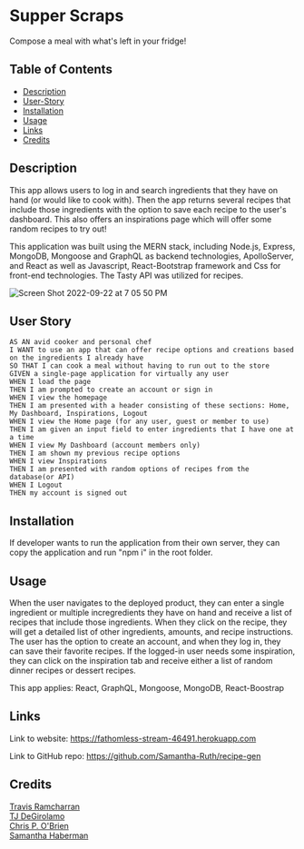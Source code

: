 # Supper Scraps
Compose a meal with what's left in your fridge! 


  ## Table of Contents
  - [Description](#description)
  - [User-Story](#userStory)
  - [Installation](#install)
  - [Usage](#usage)
  - [Links](#links)
  - [Credits](#credits)


  <a id="description"></a>
  ## Description
  This app allows users to log in and search ingredients that they have on hand (or would like to cook with). Then the app returns several recipes that include those ingredients with the option to save each recipe to the user's dashboard. This also offers an inspirations page which will offer some random recipes to try out!
  
This application was built using the MERN stack, including Node.js, Express, MongoDB, Mongoose and GraphQL as backend technologies, ApolloServer, and React as well as Javascript, React-Bootstrap framework and Css for front-end technologies.  The Tasty API was utilized for recipes.

  
![Screen Shot 2022-09-22 at 7 05 50 PM](https://user-images.githubusercontent.com/64170123/191886654-85005008-d9cf-4d41-b9d2-2b31e5f8ed02.png)

  
  <a id="userStory"></a>
  ## User Story
    AS AN avid cooker and personal chef
    I WANT to use an app that can offer recipe options and creations based on the ingredients I already have
    SO THAT I can cook a meal without having to run out to the store
    GIVEN a single-page application for virtually any user
    WHEN I load the page
    THEN I am prompted to create an account or sign in
    WHEN I view the homepage
    THEN I am presented with a header consisting of these sections: Home, My Dashboard, Inspirations, Logout
    WHEN I view the Home page (for any user, guest or member to use)
    THEN I am given an input field to enter ingredients that I have one at a time
    WHEN I view My Dashboard (account members only)
    THEN I am shown my previous recipe options
    WHEN I view Inspirations
    THEN I am presented with random options of recipes from the database(or API)
    WHEN I Logout
    THEN my account is signed out

  <a id="install"></a>
  ## Installation 
  If developer wants to run the application from their own server, they can copy the application and run "npm i" in the root folder. 

  <a id="usage"></a>
  ## Usage 
  
  When the user navigates to the deployed product, they can enter a single ingredient or multiple incregredients they have on hand and receive a list of recipes that include those ingredients.  When they click on the recipe, they will get a detailed list of other ingredients, amounts, and recipe instructions. The user has the option to create an account, and when they log in, they can save their favorite recipes.  If the logged-in user needs some inspiration, they can click on the inspiration tab and receive either a list of random dinner recipes or dessert recipes. 
  
 This app applies: React, GraphQL, Mongoose, MongoDB, React-Boostrap

  ## Links 
Link to website: https://fathomless-stream-46491.herokuapp.com

Link to GitHub repo: https://github.com/Samantha-Ruth/recipe-gen

  ## Credits
[Travis Ramcharran](https://github.com/travisramcharran)
<br /> [TJ DeGirolamo](https://github.com/Tdegirol)
<br /> [Chris P. O'Brien](https://github.com/chrispobrien)
<br /> [Samantha Haberman](https://github.com/Samantha-Ruth)
